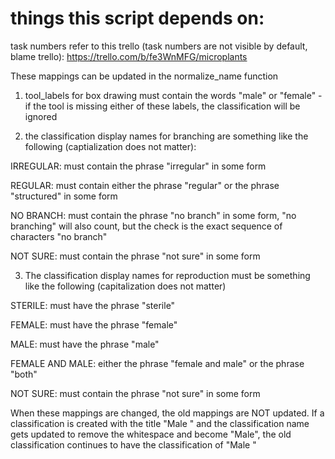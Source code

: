 # things this script depends on:

task numbers refer to this trello (task numbers are not visible by default, blame trello):
https://trello.com/b/fe3WnMFG/microplants

These mappings can be updated in the normalize_name function

1. tool_labels for box drawing must contain the words "male" or "female" - if the tool is missing either of these labels, the classification will be ignored

2. the classification display names for branching are something like the following (captialization does not matter):

IRREGULAR: must contain the phrase "irregular" in some form

REGULAR: must contain either the phrase "regular" or the phrase "structured" in some form

NO BRANCH: must contain the phrase "no branch" in some form, "no branching" will also count, but the check is the exact sequence of characters "no branch"

NOT SURE: must contain the phrase "not sure" in some form

3. The classification display names for reproduction must be something like the following (capitalization does not matter)

STERILE: must have the phrase "sterile"

FEMALE: must have the phrase "female"

MALE: must have the phrase "male"

FEMALE AND MALE: either the phrase "female and male" or the phrase "both"

NOT SURE: must contain the phrase "not sure" in some form

When these mappings are changed, the old mappings are NOT updated. If a classification is created with the title "Male " and the classification name gets updated to remove the whitespace and become "Male", the old classification continues to have the classification of "Male "
